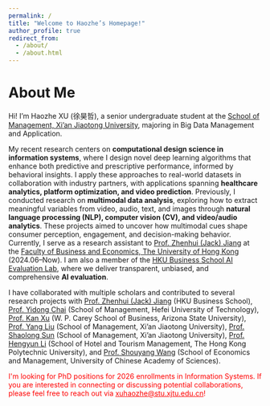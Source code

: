 ```yaml
---
permalink: /
title: "Welcome to Haozhe’s Homepage!"
author_profile: true
redirect_from: 
  - /about/
  - /about.html
---
```



# About Me

Hi! I’m Haozhe XU (徐昊哲), a senior undergraduate student at the [School of Management, Xi’an Jiaotong University](https://som.xjtu.edu.cn/en/), majoring in Big Data Management and Application.  

My recent research centers on **computational design science in information systems**, where I design novel deep learning algorithms that enhance both predictive and prescriptive performance, informed by behavioral insights. I apply these approaches to real-world datasets in collaboration with industry partners, with applications spanning **healthcare analytics, platform optimization, and video prediction**.  Previously, I conducted research on **multimodal data analysis**, exploring how to extract meaningful variables from video, audio, text, and images through **natural language processing (NLP), computer vision (CV), and video/audio analytics**. These projects aimed to uncover how multimodal cues shape consumer perception, engagement, and decision-making behavior.  Currently, I serve as a research assistant to [Prof. Zhenhui (Jack) Jiang](https://www.hkubs.hku.hk/people/zhenhui-jack-jiang/) at the [Faculty of Business and Economics, The University of Hong Kong](https://www.hkubs.hku.hk/) (2024.06–Now). I am also a member of the [HKU Business School AI Evaluation Lab](https://www.hkubs.hku.hk/aimodelrankings_en/), where we deliver transparent, unbiased, and comprehensive **AI evaluation**.


I have collaborated with multiple scholars and contributed to several research projects with [Prof. Zhenhui (Jack) Jiang](https://www.hkubs.hku.hk/people/zhenhui-jack-jiang/) (HKU Business School), [Prof. Yidong Chai](https://www.hfut.edu.cn/glxyen/info/1073/1501.htm) (School of Management, Hefei University of Technology), [Prof. Kan Xu](https://kanxu526.github.io/) (W. P. Carey School of Business, Arizona State University), [Prof. Yang Liu](https://gr.xjtu.edu.cn/web/0020200607) (School of Management, Xi’an Jiaotong University), [Prof. Shaolong Sun](http://gr.xjtu.edu.cn/web/sunshaolong) (School of Management, Xi’an Jiaotong University), [Prof. Hengyun Li](https://hengyunli.github.io/) (School of Hotel and Tourism Management, The Hong Kong Polytechnic University), and [Prof. Shouyang Wang](https://people.ucas.ac.cn/~sywang) (School of Economics and Management, University of Chinese Academy of Sciences).

<font color="red">
I'm looking for PhD positions for 2026 enrollments in Information Systems. 
If you are interested in connecting or discussing potential collaborations, please feel free to reach out via 
<a href="mailto:xuhaozhe@stu.xjtu.edu.cn" style="color:red;">xuhaozhe@stu.xjtu.edu.cn</a>!
</font>

